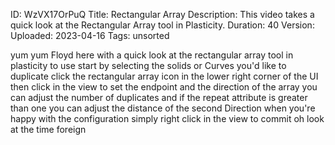 ID: WzVX17OrPuQ
Title: Rectangular Array
Description: This video takes a quick look at the Rectangular Array tool in Plasticity.
Duration: 40
Version: 
Uploaded: 2023-04-16
Tags: unsorted

yum yum
Floyd here with a quick look at the
rectangular array tool in plasticity to
use start by selecting the solids or
Curves you'd like to duplicate click the
rectangular array icon in the lower
right corner of the UI then click in the
view to set the endpoint and the
direction of the array you can adjust
the number of duplicates
and if the repeat attribute is greater
than one you can adjust the distance of
the second Direction when you're happy
with the configuration simply right
click in the view to commit oh look at
the time
foreign
